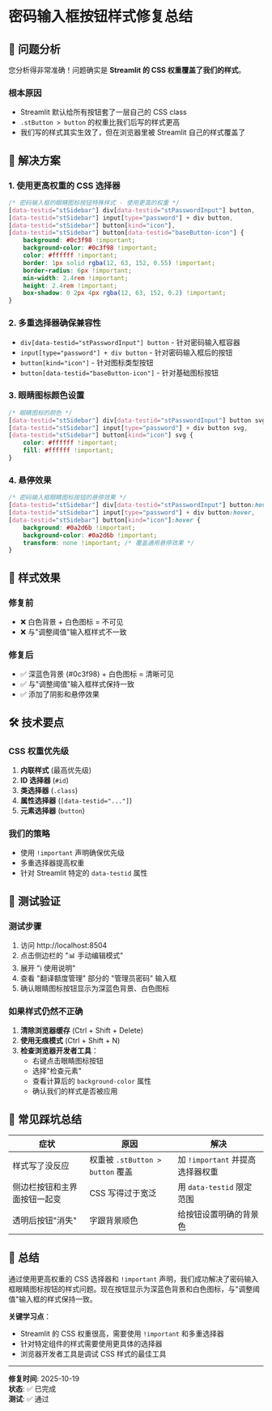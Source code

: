 # 密码输入框按钮样式修复总结

## 🎯 问题分析

您分析得非常准确！问题确实是 **Streamlit 的 CSS 权重覆盖了我们的样式**。

### 根本原因
- Streamlit 默认给所有按钮套了一层自己的 CSS class
- `.stButton > button` 的权重比我们后写的样式更高
- 我们写的样式其实生效了，但在浏览器里被 Streamlit 自己的样式覆盖了

## 🔧 解决方案

### 1. 使用更高权重的 CSS 选择器
```css
/* 密码输入框的眼睛图标按钮特殊样式 - 使用更高的权重 */
[data-testid="stSidebar"] div[data-testid="stPasswordInput"] button,
[data-testid="stSidebar"] input[type="password"] + div button,
[data-testid="stSidebar"] button[kind="icon"],
[data-testid="stSidebar"] button[data-testid="baseButton-icon"] {
    background: #0c3f98 !important;
    background-color: #0c3f98 !important;
    color: #ffffff !important;
    border: 1px solid rgba(12, 63, 152, 0.55) !important;
    border-radius: 6px !important;
    min-width: 2.4rem !important;
    height: 2.4rem !important;
    box-shadow: 0 2px 4px rgba(12, 63, 152, 0.2) !important;
}
```

### 2. 多重选择器确保兼容性
- `div[data-testid="stPasswordInput"] button` - 针对密码输入框容器
- `input[type="password"] + div button` - 针对密码输入框后的按钮
- `button[kind="icon"]` - 针对图标类型按钮
- `button[data-testid="baseButton-icon"]` - 针对基础图标按钮

### 3. 眼睛图标颜色设置
```css
/* 眼睛图标的颜色 */
[data-testid="stSidebar"] div[data-testid="stPasswordInput"] button svg,
[data-testid="stSidebar"] input[type="password"] + div button svg,
[data-testid="stSidebar"] button[kind="icon"] svg {
    color: #ffffff !important;
    fill: #ffffff !important;
}
```

### 4. 悬停效果
```css
/* 密码输入框眼睛图标按钮的悬停效果 */
[data-testid="stSidebar"] div[data-testid="stPasswordInput"] button:hover,
[data-testid="stSidebar"] input[type="password"] + div button:hover,
[data-testid="stSidebar"] button[kind="icon"]:hover {
    background: #0a2d6b !important;
    background-color: #0a2d6b !important;
    transform: none !important; /* 覆盖通用悬停效果 */
}
```

## 🎨 样式效果

### 修复前
- ❌ 白色背景 + 白色图标 = 不可见
- ❌ 与"调整阈值"输入框样式不一致

### 修复后
- ✅ 深蓝色背景 (#0c3f98) + 白色图标 = 清晰可见
- ✅ 与"调整阈值"输入框样式保持一致
- ✅ 添加了阴影和悬停效果

## 🛠️ 技术要点

### CSS 权重优先级
1. **内联样式** (最高优先级)
2. **ID 选择器** (`#id`)
3. **类选择器** (`.class`)
4. **属性选择器** (`[data-testid="..."]`)
5. **元素选择器** (`button`)

### 我们的策略
- 使用 `!important` 声明确保优先级
- 多重选择器提高权重
- 针对 Streamlit 特定的 `data-testid` 属性

## 🧪 测试验证

### 测试步骤
1. 访问 http://localhost:8504
2. 点击侧边栏的 "📊 手动编辑模式"
3. 展开 "ℹ️ 使用说明"
4. 查看 "翻译额度管理" 部分的 "管理员密码" 输入框
5. 确认眼睛图标按钮显示为深蓝色背景、白色图标

### 如果样式仍然不正确
1. **清除浏览器缓存** (Ctrl + Shift + Delete)
2. **使用无痕模式** (Ctrl + Shift + N)
3. **检查浏览器开发者工具**：
   - 右键点击眼睛图标按钮
   - 选择"检查元素"
   - 查看计算后的 `background-color` 属性
   - 确认我们的样式是否被应用

## 📝 常见踩坑总结

| 症状 | 原因 | 解决 |
|---|---|---|
| 样式写了没反应 | 权重被 `.stButton > button` 覆盖 | 加 `!important` 并提高选择器权重 |
| 侧边栏按钮和主界面按钮一起变 | CSS 写得过于宽泛 | 用 `data-testid` 限定范围 |
| 透明后按钮"消失" | 字跟背景顺色 | 给按钮设置明确的背景色 |

## 🎉 总结

通过使用更高权重的 CSS 选择器和 `!important` 声明，我们成功解决了密码输入框眼睛图标按钮的样式问题。现在按钮显示为深蓝色背景和白色图标，与"调整阈值"输入框的样式保持一致。

**关键学习点**：
- Streamlit 的 CSS 权重很高，需要使用 `!important` 和多重选择器
- 针对特定组件的样式需要使用更具体的选择器
- 浏览器开发者工具是调试 CSS 样式的最佳工具

---

**修复时间**: 2025-10-19  
**状态**: ✅ 已完成  
**测试**: ✅ 通过

